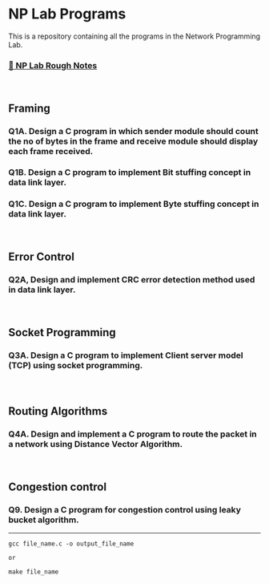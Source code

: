 # NP Lab Programs 

This is a repository containing all the programs in the Network Programming Lab.

### [📓 NP Lab Rough Notes](https://raghunathan.notion.site/NP-Lab-Practice-75218768b73e4f2d863c83fdd8077f88)

<br>

## Framing

### Q1A. Design a C program in which sender module should count the no of bytes in the frame and receive module should display each frame received.

### Q1B. Design a C program to implement Bit stuffing concept in data link layer.

### Q1C. Design a C program to implement Byte stuffing concept in data link layer.

<br>

## Error Control

### Q2A, Design and implement CRC error detection method used in data link layer.

<br>

## Socket Programming

### Q3A. Design a C program to implement Client server model (TCP) using socket programming.

### 

<br>

## Routing Algorithms

### Q4A. Design and implement a C program to route the packet in a network using Distance Vector Algorithm.

<br>

## Congestion control

### Q9. Design a C program for congestion control using leaky bucket algorithm.




---

```
gcc file_name.c -o output_file_name

or

make file_name
```